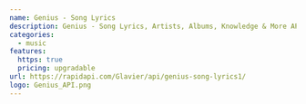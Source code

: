 ```yaml
---
name: Genius - Song Lyrics
description: Genius - Song Lyrics, Artists, Albums, Knowledge & More API
categories:
  - music
features:
  https: true
  pricing: upgradable
url: https://rapidapi.com/Glavier/api/genius-song-lyrics1/
logo: Genius_API.png
---
```

